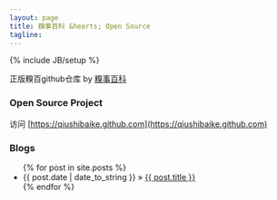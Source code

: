 ```yaml
---
layout: page
title: 糗事百科 &hearts; Open Source
tagline: 
---
```

{% include JB/setup %}

正版糗百github仓库 by [糗事百科](http://www.qiushibaike.com) 

### Open Source Project

访问 [https://qiushibaike.github.com](https://qiushibaike.github.com) 

### Blogs    

<ul class="posts">
  {% for post in site.posts %}
    <li><span>{{ post.date | date_to_string }}</span> &raquo; <a href="{{ BASE_PATH }}{{ post.url }}">{{ post.title }}</a></li>
  {% endfor %}
</ul>



